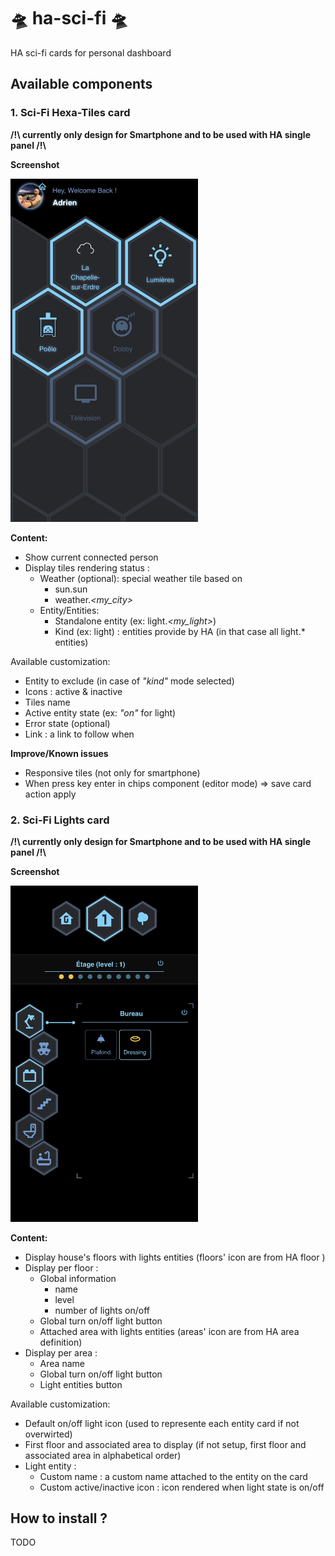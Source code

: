 # 🛸 ha-sci-fi 🛸
HA sci-fi cards for personal dashboard

## Available components
### 1. Sci-Fi Hexa-Tiles card

**/!\ currently only design for Smartphone and to be used with HA single panel /!\\**

**Screenshot**

<img src="https://github.com/adrien-parasote/ha-sci-fi/blob/main/screenshot/hexa.jpeg" width="300">

**Content:**
- Show current connected person
- Display tiles rendering status :
    - Weather (optional): special weather tile based on 
        - sun.sun 
        - weather.*<my_city>*
    - Entity/Entities:
        - Standalone entity (ex: light.*<my_light>*)
        - Kind (ex: light) : entities provide by HA (in that case all light.* entities)

Available customization:
- Entity to exclude (in case of *"kind"* mode selected)
- Icons : active & inactive
- Tiles name
- Active entity state (ex: *"on"* for light)
- Error state (optional)
- Link : a link to follow when 

**Improve/Known issues**
- Responsive tiles (not only for smartphone)
- When press key enter in chips component (editor mode) => save card action apply


### 2. Sci-Fi Lights card

**/!\ currently only design for Smartphone and to be used with HA single panel /!\\**

**Screenshot**

<img src="https://github.com/adrien-parasote/ha-sci-fi/blob/main/screenshot/lights.jpeg" width="300">

**Content:**
- Display house's floors with lights entities (floors' icon are from HA floor )
- Display per floor :
    - Global information 
        - name
        - level
        - number of lights on/off
    - Global turn on/off light button
    - Attached area with lights entities (areas' icon are from HA area definition)
- Display per area :
    - Area name
    - Global turn on/off light button
    - Light entities button

Available customization:
- Default on/off light icon (used to represente each entity card if not overwirted)
- First floor and associated area to display (if not setup, first floor and associated area in alphabetical order)
- Light entity :
    - Custom name : a custom name attached to the entity on the card
    - Custom active/inactive icon : icon rendered when light state is on/off

## How to install ?

TODO